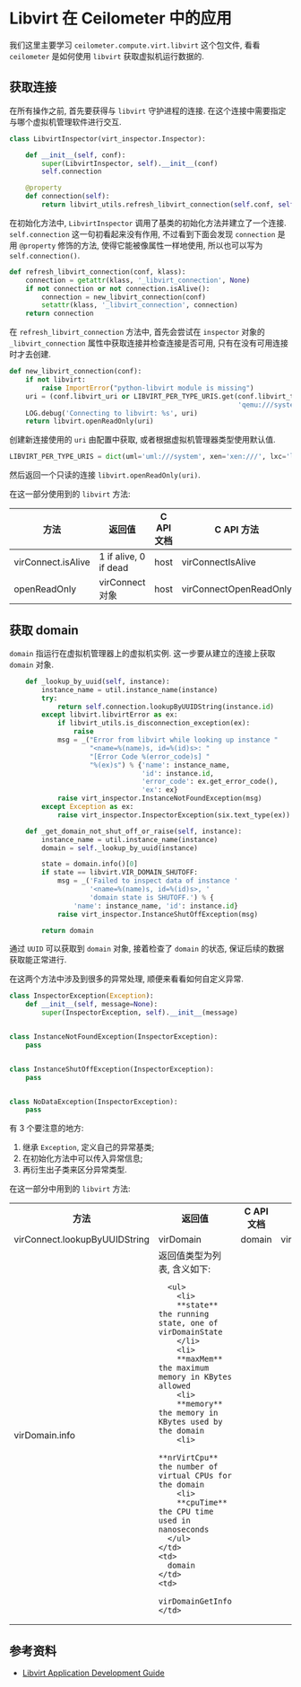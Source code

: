 # Libvirt 在 Ceilometer 中的应用

我们这里主要学习 `ceilometer.compute.virt.libvirt` 这个包文件, 看看 `ceilometer` 是如何使用 `libvirt` 获取虚拟机运行数据的.

## 获取连接

在所有操作之前, 首先要获得与 `libvirt` 守护进程的连接. 在这个连接中需要指定与哪个虚拟机管理软件进行交互.

```python
class LibvirtInspector(virt_inspector.Inspector):

    def __init__(self, conf):
        super(LibvirtInspector, self).__init__(conf)
        self.connection

    @property
    def connection(self):
        return libvirt_utils.refresh_libvirt_connection(self.conf, self)
```

在初始化方法中, `LibvirtInspector` 调用了基类的初始化方法并建立了一个连接.  `self.connection` 这一句初看起来没有作用, 不过看到下面会发现 `connection` 是用 `@property` 修饰的方法, 使得它能被像属性一样地使用, 所以也可以写为 `self.connection()`.

```python
def refresh_libvirt_connection(conf, klass):
    connection = getattr(klass, '_libvirt_connection', None)
    if not connection or not connection.isAlive():
        connection = new_libvirt_connection(conf)
        setattr(klass, '_libvirt_connection', connection)
    return connection
```

在 `refresh_libvirt_connection` 方法中, 首先会尝试在 `inspector` 对象的 `_libvirt_connection` 属性中获取连接并检查连接是否可用, 只有在没有可用连接时才去创建.

```python
def new_libvirt_connection(conf):
    if not libvirt:
        raise ImportError("python-libvirt module is missing")
    uri = (conf.libvirt_uri or LIBVIRT_PER_TYPE_URIS.get(conf.libvirt_type,
                                                         'qemu:///system'))
    LOG.debug('Connecting to libvirt: %s', uri)
    return libvirt.openReadOnly(uri)
```

创建新连接使用的 `uri` 由配置中获取, 或者根据虚拟机管理器类型使用默认值.

```python
LIBVIRT_PER_TYPE_URIS = dict(uml='uml:///system', xen='xen:///', lxc='lxc:///')
```

然后返回一个只读的连接 `libvirt.openReadOnly(uri)`.

在这一部分使用到的 `libvirt` 方法:

方法 | 返回值 | C API 文档 | C API 方法
----- | ------- | ----- | ---
virConnect.isAlive | 1 if alive, 0 if dead | host | virConnectIsAlive
openReadOnly | virConnect 对象 | host | virConnectOpenReadOnly

## 获取 domain

`domain` 指运行在虚拟机管理器上的虚拟机实例. 这一步要从建立的连接上获取 `domain` 对象.

```python
    def _lookup_by_uuid(self, instance):
        instance_name = util.instance_name(instance)
        try:
            return self.connection.lookupByUUIDString(instance.id)
        except libvirt.libvirtError as ex:
            if libvirt_utils.is_disconnection_exception(ex):
                raise
            msg = _("Error from libvirt while looking up instance "
                    "<name=%(name)s, id=%(id)s>: "
                    "[Error Code %(error_code)s] "
                    "%(ex)s") % {'name': instance_name,
                                 'id': instance.id,
                                 'error_code': ex.get_error_code(),
                                 'ex': ex}
            raise virt_inspector.InstanceNotFoundException(msg)
        except Exception as ex:
            raise virt_inspector.InspectorException(six.text_type(ex))

    def _get_domain_not_shut_off_or_raise(self, instance):
        instance_name = util.instance_name(instance)
        domain = self._lookup_by_uuid(instance)

        state = domain.info()[0]
        if state == libvirt.VIR_DOMAIN_SHUTOFF:
            msg = _('Failed to inspect data of instance '
                    '<name=%(name)s, id=%(id)s>, '
                    'domain state is SHUTOFF.') % {
                'name': instance_name, 'id': instance.id}
            raise virt_inspector.InstanceShutOffException(msg)

        return domain
```

通过 `UUID` 可以获取到 `domain` 对象, 接着检查了 `domain` 的状态, 保证后续的数据获取能正常进行.

在这两个方法中涉及到很多的异常处理, 顺便来看看如何自定义异常.

```python
class InspectorException(Exception):
    def __init__(self, message=None):
        super(InspectorException, self).__init__(message)


class InstanceNotFoundException(InspectorException):
    pass


class InstanceShutOffException(InspectorException):
    pass


class NoDataException(InspectorException):
    pass
```

有 3 个要注意的地方:
1. 继承 `Exception`, 定义自己的异常基类;
1. 在初始化方法中可以传入异常信息;
1. 再衍生出子类来区分异常类型.

在这一部分中用到的 `libvirt` 方法:

<table>
  <tr>
    <th>方法</th>
    <th>返回值</th>
    <th>C API 文档</th>
    <th>C API 方法</th>
  </tr>
  <tr>
    <td>
      virConnect.lookupByUUIDString
    </td>
    <td>
      virDomain
    </td>
    <td>
      domain  
    </td>
    <td>
      virDomainGetInfo  
    </td>
  </tr>
  <tr>
    <td>
      virDomain.info
    </td>
    <td>
      返回值类型为列表, 含义如下:

      <ul>
        <li>
        **state** the running state, one of virDomainState
        </li>
        <li>
        **maxMem** the maximum memory in KBytes allowed
        <li>
        **memory** the memory in KBytes used by the domain
        <li>
        **nrVirtCpu** the number of virtual CPUs for the domain
        <li>
        **cpuTime** the CPU time used in nanoseconds
      </ul>
    </td>
    <td>
      domain
    </td>
    <td>
      virDomainGetInfo
    </td>
  </tr>
</table>


## 参考资料

- [Libvirt Application Development Guide](https://libvirt.org/docs/libvirt-appdev-guide-python/en-US/html/)
